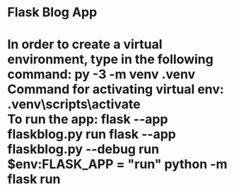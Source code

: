 <h1>Flask Blog App<h1>
<p>
<section>In order to create a virtual environment, type in the following command:
py -3 -m venv .venv
Command for activating virtual env:
.venv\scripts\activate 
</section>
<section>
To run the app:
flask --app flaskblog.py run
flask --app flaskblog.py --debug run
$env:FLASK_APP = "run"
python -m flask run
</section>
</p>

